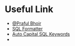 # Useful Link

- [@Praful Bhoir](https://prafulbhoir.somee.com/)
- [SQL Formatter](https://www.red-gate.com/website/sql-formatter)
- [Auto Capital SQL Keywords](https://sqlformat.org/)
- 
